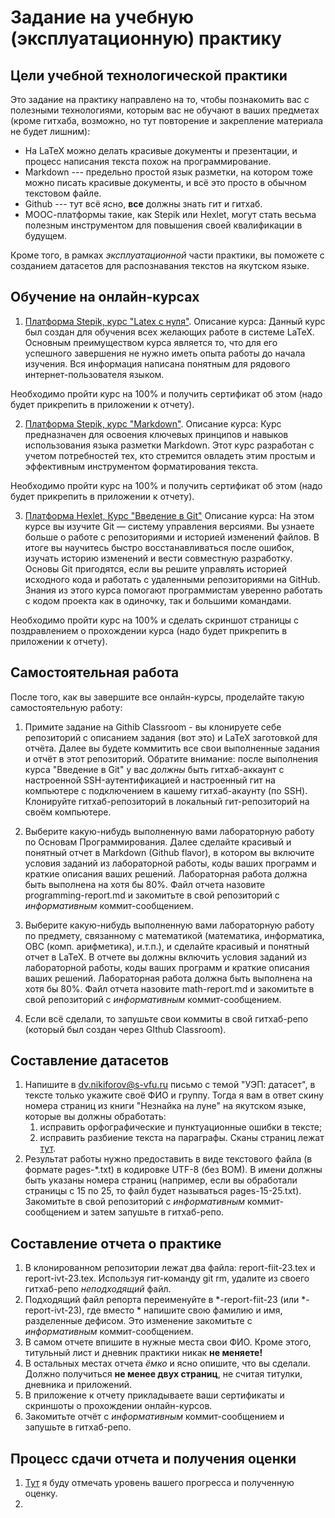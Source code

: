 # Задание на учебную (эксплуатационную) практику

## Цели учебной технологической практики
Это задание на практику направлено на то, чтобы познакомить вас с полезными технологиями, которым вас не обучают в ваших предметах (кроме гитхаба, возможно, но тут повторение и закрепление материала не будет лишним): 
* На LaTeX можно делать красивые документы и презентации, и процесс написания текста похож на программирование.
* Markdown --- предельно простой язык разметки, на котором тоже можно писать красивые документы, и всё это просто в обычном текстовом файле.
* Github --- тут всё ясно, **все** должны знать гит и гитхаб.
* МООС-платформы такие, как Stepik или Hexlet, могут стать весьма полезным инструментом для повышения своей квалификации в будущем.

Кроме того, в рамках *эксплуатационной* части практики, вы поможете с созданием датасетов для распознавания текстов на якутском языке.

## Обучение на онлайн-курсах
1. [Платформа Stepik, курс "Latex с нуля"](https://stepik.org/course/197114).
Описание курса: Данный курс был создан для обучения всех желающих работе в системе LaTeX. 
Основным преимуществом курса является то, что для его успешного завершения не нужно иметь опыта работы до начала изучения. Вся информация написана понятным для рядового интернет-пользователя языком.

Необходимо пройти курс на 100% и получить сертификат об этом (надо будет прикрепить в приложении к отчету).

2. [Платформа Stepik, курс "Markdown"](https://stepik.org/course/187888).
Описание курса: Курс предназначен для освоения ключевых принципов и навыков использования языка разметки Markdown. Этот курс разработан с учетом потребностей тех, кто стремится овладеть этим простым и эффективным инструментом форматирования текста. 

Необходимо пройти курс на 100\% и получить сертификат об этом (надо будет прикрепить в приложении к отчету).

3. [Платформа Hexlet, Курс "Введение в Git"](https://ru.hexlet.io/courses/intro_to_git)
Описание курса: На этом курсе вы изучите Git — систему управления версиями. Вы узнаете больше о работе с репозиториями и историей изменений файлов. 
В итоге вы научитесь быстро восстанавливаться после ошибок, изучать историю изменений и вести совместную разработку. Основы Git пригодятся, если вы решите управлять историей исходного кода и работать с удаленными репозиториями на GitHub. Знания из этого курса помогают программистам уверенно работать с кодом проекта как в одиночку, так и большими командами.

Необходимо пройти курс на 100\% и сделать скриншот страницы с поздравлением о прохождении курса (надо будет прикрепить в приложении к отчету).

## Самостоятельная работа
После того, как вы завершите все онлайн-курсы, проделайте такую самостоятельную работу:
1. Примите задание на Githib Classroom - вы клонируете себе репозиторий с описанием задания (вот это) и LaTeX заготовкой для отчёта. Далее вы будете коммитить все свои выполненные задания и отчёт в этот репозиторий. Обратите внимание: после выполнения курса "Введение в Git" у вас *должны* быть гитхаб-аккаунт с настроенной SSH-аутентификацией и настроенный гит на компьютере с подключением в кашему гитхаб-акаунту (по SSH). Клонируйте гитхаб-репозиторий в локальный гит-репозиторий на своём компьютере.

2. Выберите какую-нибудь выполненную вами лабораторную работу по Основам Программирования. Далее сделайте красивый и понятный отчет в Markdown (Github flavor), в котором вы включите условия заданий из лабораторной работы, коды ваших программ и краткие описания ваших решений. Лабораторная работа должна быть выполнена на хотя бы 80%. 
Файл отчета назовите programming-report.md и закомитьте в свой репозиторий с *информативным* коммит-сообщением.

3. Выберите какую-нибудь выполненную вами лабораторную работу по предмету, связанному с математикой (математика, информатика, ОВС (комп. арифметика), и.т.п.), и сделайте красивый и понятный отчет в LaTeX. В отчете вы должны включить условия заданий из лабораторной работы, коды ваших программ и краткие описания ваших решений. Лабораторная работа должна быть выполнена на хотя бы 80%.
Файл отчета назовите math-report.md и закомитьте в свой репозиторий с *информативным* коммит-сообщением.

4. Если всё сделали, то запушьте свои коммиты в свой гитхаб-репо (который был создан через GIthub Classroom).

## Составление датасетов
1. Напишите в <dv.nikiforov@s-vfu.ru> письмо с темой "УЭП: датасет", в тексте только укажите своё ФИО и группу. Тогда я вам в ответ скину номера страниц из книги "Незнайка на луне" на якутском языке, которые вы должны обработать:
   1. исправить орфографические и пунктуационные ошибки в тексте;
   2. исправить разбиение текста на параграфы.
    Сканы страниц лежат [тут](https://disk.yandex.ru/d/0CKAeELEdDXDcQ).
2. Результат работы нужно предоставить в виде текстового файла (в формате pages-*.txt) в кодировке UTF-8 (без BOM). В имени должны быть указаны номера страниц (например, если вы обработали страницы с 15 по 25, то файл будет называться pages-15-25.txt). Закомитьте в свой репозиторий с *информативным* коммит-сообщением и затем запушьте в гитхаб-репо.

## Составление отчета о практике
1. В клонированном репозитории лежат два файла: report-fiit-23.tex и report-ivt-23.tex. Используя гит-команду git rm, удалите из своего гитхаб-репо *неподходящий* файл.
2. Подходящий файл репорта переименуйте в *-report-fiit-23 (или *-report-ivt-23), где вместо * напишите свою фамилию и имя, разделенные дефисом. Это изменение закомитьте с *информативным* коммит-сообщением.
3. В самом отчете впишите в нужные места свои ФИО. Кроме этого, титульный лист и дневник практики никак **не меняете!**
4. В остальных местах отчета *ёмко* и ясно опишите, что вы сделали. Должно получиться **не менее двух страниц**, не считая титулки, дневника и приложений.
5. В приложение к отчету прикладываете ваши сертификаты и скриншоты о прохождении онлайн-курсов.
6. Закомитьте отчёт с *информативным* коммит-сообщением и запушьте в гитхаб-репо.

## Процесс сдачи отчета и получения оценки
1. [Тут](https://docs.google.com/spreadsheets/d/1scbGRsVdK54t4QSSUxelb_ekDgAaUYeJuKsGKHKYWkI/edit?gid=891065044#gid=891065044) я буду отмечать уровень вашего прогресса и полученную оценку.
2. 
